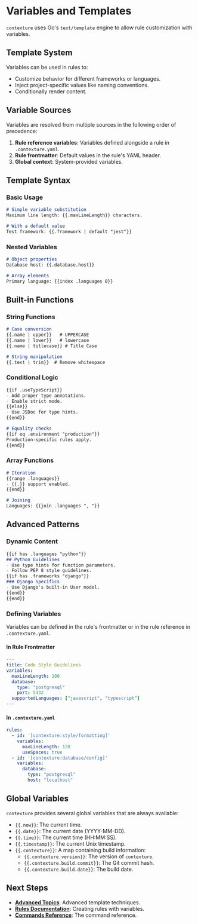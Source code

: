 # Variables and Templates

`contexture` uses Go's `text/template` engine to allow rule customization with variables.

## Template System

Variables can be used in rules to:
-   Customize behavior for different frameworks or languages.
-   Inject project-specific values like naming conventions.
-   Conditionally render content.

## Variable Sources

Variables are resolved from multiple sources in the following order of precedence:

1.  **Rule reference variables**: Variables defined alongside a rule in `.contexture.yaml`.
2.  **Rule frontmatter**: Default values in the rule's YAML header.
3.  **Global context**: System-provided variables.

## Template Syntax

### Basic Usage

```markdown
# Simple variable substitution
Maximum line length: {{.maxLineLength}} characters.

# With a default value
Test framework: {{.framework | default "jest"}}
```

### Nested Variables

```markdown
# Object properties
Database host: {{.database.host}}

# Array elements
Primary language: {{index .languages 0}}
```

## Built-in Functions

### String Functions

```markdown
# Case conversion
{{.name | upper}}   # UPPERCASE
{{.name | lower}}   # lowercase
{{.name | titlecase}} # Title Case

# String manipulation
{{.text | trim}}  # Remove whitespace
```

### Conditional Logic

```markdown
{{if .useTypeScript}}
- Add proper type annotations.
- Enable strict mode.
{{else}}
- Use JSDoc for type hints.
{{end}}

# Equality checks
{{if eq .environment "production"}}
Production-specific rules apply.
{{end}}
```

### Array Functions

```markdown
# Iteration
{{range .languages}}
- {{.}} support enabled.
{{end}}

# Joining
Languages: {{join .languages ", "}}
```

## Advanced Patterns

### Dynamic Content

```markdown
{{if has .languages "python"}}
## Python Guidelines
- Use type hints for function parameters.
- Follow PEP 8 style guidelines.
{{if has .frameworks "django"}}
### Django Specifics
- Use Django's built-in User model.
{{end}}
{{end}}
```

### Defining Variables

Variables can be defined in the rule's frontmatter or in the rule reference in `.contexture.yaml`.

#### In Rule Frontmatter

```yaml
---
title: Code Style Guidelines
variables:
  maxLineLength: 100
  database:
    type: "postgresql"
    port: 5432
  supportedLanguages: ["javascript", "typescript"]
---
```

#### In `.contexture.yaml`

```yaml
rules:
  - id: '[contexture:style/formatting]'
    variables:
      maxLineLength: 120
      useSpaces: true
  - id: '[contexture:database/config]'
    variables:
      database:
        type: "postgresql"
        host: "localhost"
```

## Global Variables

`contexture` provides several global variables that are always available:

-   `{{.now}}`: The current time.
-   `{{.date}}`: The current date (YYYY-MM-DD).
-   `{{.time}}`: The current time (HH:MM:SS).
-   `{{.timestamp}}`: The current Unix timestamp.
-   `{{.contexture}}`: A map containing build information:
    -   `{{.contexture.version}}`: The version of `contexture`.
    -   `{{.contexture.build.commit}}`: The Git commit hash.
    -   `{{.contexture.build.date}}`: The build date.

## Next Steps

-   **[Advanced Topics](../advanced/templates.md)**: Advanced template techniques.
-   **[Rules Documentation](../rules/)**: Creating rules with variables.
-   **[Commands Reference](../commands/)**: The command reference.
